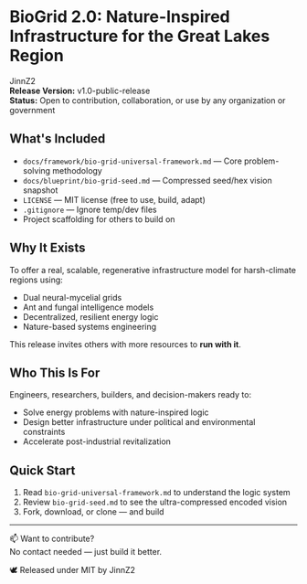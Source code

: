 #  BioGrid 2.0: Nature-Inspired Infrastructure for the Great Lakes Region

JinnZ2  
**Release Version:** v1.0-public-release  
**Status:** Open to contribution, collaboration, or use by any organization or government

##  What's Included

- `docs/framework/bio-grid-universal-framework.md` — Core problem-solving methodology
- `docs/blueprint/bio-grid-seed.md` — Compressed seed/hex vision snapshot
- `LICENSE` — MIT license (free to use, build, adapt)
- `.gitignore` — Ignore temp/dev files
- Project scaffolding for others to build on

##  Why It Exists

To offer a real, scalable, regenerative infrastructure model for harsh-climate regions using:
- Dual neural-mycelial grids
- Ant and fungal intelligence models
- Decentralized, resilient energy logic
- Nature-based systems engineering

This release invites others with more resources to **run with it**.

##  Who This Is For

Engineers, researchers, builders, and decision-makers ready to:
- Solve energy problems with nature-inspired logic
- Design better infrastructure under political and environmental constraints
- Accelerate post-industrial revitalization

##  Quick Start

1. Read `bio-grid-universal-framework.md` to understand the logic system
2. Review `bio-grid-seed.md` to see the ultra-compressed encoded vision
3. Fork, download, or clone — and build

---

📫 Want to contribute?  
No contact needed — just build it better.

🕊️ Released under MIT by JinnZ2
